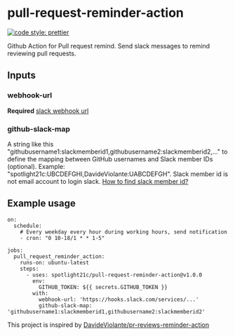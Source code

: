 # pull-request-reminder-action

[![code style: prettier](https://img.shields.io/badge/code_style-prettier-ff69b4.svg?style=flat-square)](https://github.com/prettier/prettier)

Github Action for Pull request remind.
Send slack messages to remind reviewing pull requests.

## Inputs

### webhook-url

**Required** [slack webhook url](https://api.slack.com/messaging/webhooks)

### github-slack-map

A string like this "githubusername1:slackmemberid1,githubusername2:slackmemberid2,..." to define the mapping between GitHub usernames and Slack member IDs (optional). Example: "spotlight21c:UBCDEFGHI,DavideViolante:UABCDEFGH". Slack member id is not email account to login slack. [How to find slack member id?](https://www.google.com/search?q=how+to+find+slack+member+id)

## Example usage

```
on:
  schedule:
    # Every weekday every hour during working hours, send notification
    - cron: "0 10-18/1 * * 1-5"

jobs:
  pull_request_reminder_action:
    runs-on: ubuntu-latest
    steps:
      - uses: spotlight21c/pull-request-reminder-action@v1.0.0
        env:
          GITHUB_TOKEN: ${{ secrets.GITHUB_TOKEN }}
        with:
          webhook-url: 'https://hooks.slack.com/services/...'
          github-slack-map: 'githubusername1:slackmemberid1,githubusername2:slackmemberid2'
```

This project is inspired by [DavideViolante/pr-reviews-reminder-action](https://github.com/DavideViolante/pr-reviews-reminder-action)
